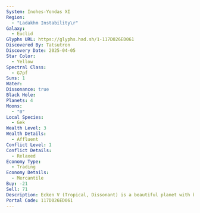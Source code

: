 ```yaml
---
System: Inohes-Yondas XI
Region:
  - "Ladakhm Instability\r"
Galaxy:
  - Euclid
Glyphs URL: https://glyphs.had.sh/1-117D026ED061
Discovered By: Tatsutron
Discovery Date: 2025-04-05
Star Color:
  - Yellow
Spectral Class:
  - G7pf 
Suns: 1
Water:
Dissonance: true
Black Hole:
Planets: 4
Moons:
  - "0"
Local Species:
  - Gek
Wealth Level: 3
Wealth Details:
  - Affluent
Conflict Level: 1
Conflict Details:
  - Relaxed
Economy Type:
  - Trading
Economy Details:
  - Mercantile
Buy: -21
Sell: 71
Description: Ecken V (Tropical, Dissonant) is a beautiful planet with bubbles everywhere, teal grass, purple mountains, and red and yellow plants. Flit II (Icy, High Sentinel Activity) has salvageable scrap. Otira Tau (Grassy) Aterras Beta (Corrosive, High Sentinel Activity)
Portal Code: 117D026ED061
---
```

